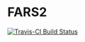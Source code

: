 # FARS2
[![Travis-CI Build Status](https://travis-ci.org/AECunningham/FARS2.svg?branch=master)](https://travis-ci.org/AECunningham/FARS2)
